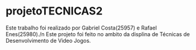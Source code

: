 # projetoTECNICAS2

Este trabalho foi realizado por Gabriel Costa(25957) e Rafael Enes(25980)./n
Este projeto foi feito no ambito da displina de Técnicas de Desenvolvimento de Video Jogos.
